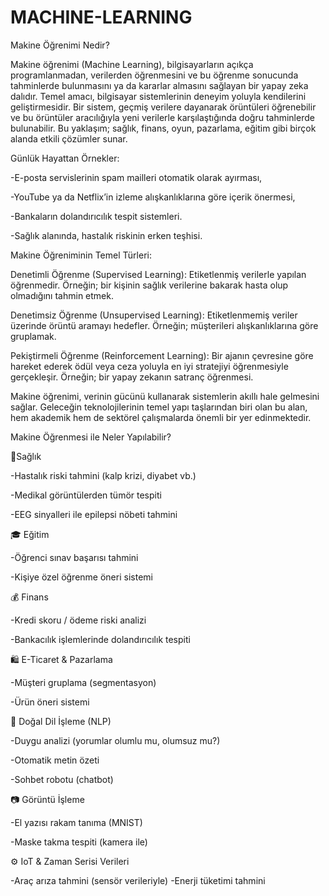 # MACHINE-LEARNING

Makine Öğrenimi Nedir?

Makine öğrenimi (Machine Learning), bilgisayarların açıkça programlanmadan, verilerden öğrenmesini ve bu öğrenme sonucunda tahminlerde bulunmasını ya da kararlar almasını sağlayan bir yapay zeka dalıdır. Temel amacı, bilgisayar sistemlerinin deneyim yoluyla kendilerini geliştirmesidir. Bir sistem, geçmiş verilere dayanarak örüntüleri öğrenebilir ve bu örüntüler aracılığıyla yeni verilerle karşılaştığında doğru tahminlerde bulunabilir. Bu yaklaşım; sağlık, finans, oyun, pazarlama, eğitim gibi birçok alanda etkili çözümler sunar.

Günlük Hayattan Örnekler:

-E-posta servislerinin spam mailleri otomatik olarak ayırması,

-YouTube ya da Netflix’in izleme alışkanlıklarına göre içerik önermesi,

-Bankaların dolandırıcılık tespit sistemleri.

-Sağlık alanında, hastalık riskinin erken teşhisi.



Makine Öğreniminin Temel Türleri:

Denetimli Öğrenme (Supervised Learning): Etiketlenmiş verilerle yapılan öğrenmedir. Örneğin; bir kişinin sağlık verilerine bakarak hasta olup olmadığını tahmin etmek.

Denetimsiz Öğrenme (Unsupervised Learning): Etiketlenmemiş veriler üzerinde örüntü aramayı hedefler. Örneğin; müşterileri alışkanlıklarına göre gruplamak.

Pekiştirmeli Öğrenme (Reinforcement Learning): Bir ajanın çevresine göre hareket ederek ödül veya ceza yoluyla en iyi stratejiyi öğrenmesiyle gerçekleşir. Örneğin; bir yapay zekanın satranç öğrenmesi.

Makine öğrenimi, verinin gücünü kullanarak sistemlerin akıllı hale gelmesini sağlar. Geleceğin teknolojilerinin temel yapı taşlarından biri olan bu alan, hem akademik hem de sektörel çalışmalarda önemli bir yer edinmektedir.

Makine Öğrenmesi ile Neler Yapılabilir?

🏥Sağlık

-Hastalık riski tahmini (kalp krizi, diyabet vb.)

-Medikal görüntülerden tümör tespiti

-EEG sinyalleri ile epilepsi nöbeti tahmini


🎓 Eğitim

-Öğrenci sınav başarısı tahmini

-Kişiye özel öğrenme öneri sistemi


💰 Finans

-Kredi skoru / ödeme riski analizi

-Bankacılık işlemlerinde dolandırıcılık tespiti


🛍️ E-Ticaret & Pazarlama

-Müşteri gruplama (segmentasyon)

-Ürün öneri sistemi


🧠 Doğal Dil İşleme (NLP)

-Duygu analizi (yorumlar olumlu mu, olumsuz mu?)

-Otomatik metin özeti

-Sohbet robotu (chatbot)


📷 Görüntü İşleme

-El yazısı rakam tanıma (MNIST)

-Maske takma tespiti (kamera ile)


⚙️ IoT & Zaman Serisi Verileri

-Araç arıza tahmini (sensör verileriyle)
-Enerji tüketimi tahmini
